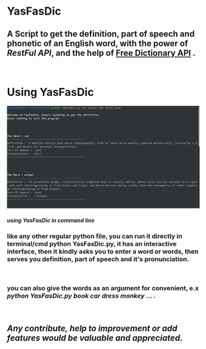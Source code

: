 # YasFasDic
## A Script to get the definition, part of speech and phonetic of an English word, with the power of *RestFul API*, and the help of [Free Dictionary API](https://dictionaryapi.dev/) .
&nbsp;
# Using YasFasDic
![using YasFasDic in command line](YasFasDic.png)
##### *using YasFasDic in command line*

### like any other regular python file, you can run it directly in terminal/cmd **python YasFasDic.py**, it has an interactive interface, then it kindly asks you to enter a word or words, then serves you definition, part of speech and it's pronunciation.
&nbsp;

### you can also give the words as an argument for convenient, e.x ***python YasFasDic.py book car dress monkey***  **...**  .
&nbsp;
&nbsp;

## *Any contribute, help to improvement or add features would be valuable and appreciated.*